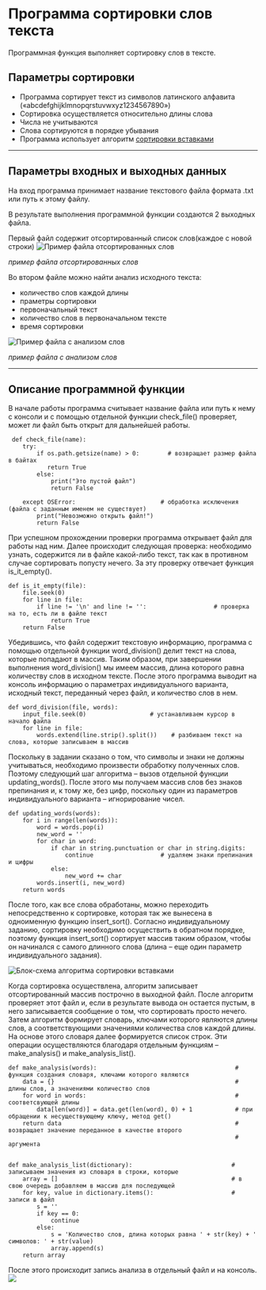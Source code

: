 # Программа сортировки слов текста
Программная функция выполняет сортировку слов в тексте.
## Параметры сортировки
  * Программа сортирует текст из символов латинского алфавита («abcdefghijklmnopqrstuvwxyz1234567890») 
  * Сортировка осуществляется относительно длины слова
  * Числа не учитываются
  * Слова сортируются в порядке убывания 
  * Программа использует алгоритм [сортировки вставками](https://youtu.be/a4IQKxDyR6s)
___
## Параметры входных и выходных данных
На вход программа принимает название текстового файла формата .txt или путь к этому файлу. 

В результате выполнения программной функции создаются 2 выходных файла.

Первый файл содержит отсортированный список слов(каждое с новой строки)
![Пример файла отсортированных слов](https://github.com/pasoffy/practice_suai/blob/main/%D0%A1%D0%BD%D0%B8%D0%BC%D0%BE%D0%BA%20%D1%8D%D0%BA%D1%80%D0%B0%D0%BD%D0%B0%20(320).png)

_пример файла отсортированных слов_

Во втором файле можно найти анализ исходного текста: 
* количество слов каждой длины
* праметры сортировки
* первоначальный текст
* количество слов в первоначальном тексте
* время сортировки

 ![Пример файла с анализом слов](https://github.com/pasoffy/practice_suai/blob/main/%D0%A1%D0%BD%D0%B8%D0%BC%D0%BE%D0%BA%20%D1%8D%D0%BA%D1%80%D0%B0%D0%BD%D0%B0%20(321).png)

_пример файла с анализом слов_
___
## Описание программной функции
В начале работы программа считывает название файла или путь к нему с консоли и с помощью отдельной функции check_file() проверяет, может ли файл быть открыт для дальнейшей работы.
```
 def check_file(name):
    try:
        if os.path.getsize(name) > 0:        # возвращает размер файла в байтах
           return True
        else:
            print("Это пустой файл")
            return False

    except OSError:                        # обработка исключения (файла с заданным именем не существует)
        print("Невозможно открыть файл!")
        return False
```
При успешном прохождении проверки программа открывает файл для работы над ним. Далее происходит следующая проверка: необходимо узнать, содержится ли в файле какой-либо текст, так как в противном случае сортировать попусту нечего. За эту проверку отвечает функция is_it_empty().
```
def is_it_empty(file):
    file.seek(0)
    for line in file:
        if line != '\n' and line != '':                   # проверка на то, есть ли в файле текст
            return True
    return False
```
Убедившись, что файл содержит текстовую информацию, программа с помощью отдельной функции word_division() делит текст на слова, которые попадают в массив. Таким образом, при завершении выполнения word_division() мы имеем массив, длина которого равна количеству слов в исходном тексте. После этого программа выводит на консоль информацию о параметрах индивидуального варианта, исходный текст, переданный через файл, и количество слов в нем. 
```
def word_division(file, words):
    input_file.seek(0)                  # устанавливаем курсор в начало файла
    for line in file:
        words.extend(line.strip().split())    # разбиваем текст на слова, которые записываем в массив
```
Поскольку в задании сказано о том, что символы и знаки не должны учитываться, необходимо произвести обработку полученных слов. Поэтому следующий шаг алгоритма – вызов отдельной функции updating_words(). После этого мы получаем массив слов без знаков препинания и, к тому же, без цифр, поскольку один из параметров индивидуального варианта – игнорирование чисел.
```
def updating_words(words):
    for i in range(len(words)):
        word = words.pop(i)
        new_word = ''
        for char in word:
            if char in string.punctuation or char in string.digits:
                continue                   # удаляем знаки препинания и цифры
            else:
                new_word += char
        words.insert(i, new_word)
    return words
```
После того, как все слова обработаны, можно переходить непосредственно к сортировке, которая так же вынесена в одноименную функцию insert_sort(). Согласно индивидуальному заданию, сортировку необходимо осуществить в обратном порядке, поэтому функция insert_sort() сортирует массив таким образом, чтобы он начинался с самого длинного слова (длина – еще один параметр индивидуального задания).

![Блок-схема алгоритма сортировки вставками](https://github.com/pasoffy/practice_suai/blob/main/diagram%20(24).png)

Когда сортировка осуществлена, алгоритм записывает отсортированный массив построчно в выходной файл. После алгоритм проверяет этот файл и, если в результате вывода он остается пустым, в него записывается сообщение о том, что сортировать просто нечего.
Затем алгоритм формирует словарь, ключами которого являются длины слов, а соответствующими значениями количества слов каждой длины. На основе этого словаря далее формируется список строк. Эти операции осуществляются благодаря отдельным функциям – make_analysis() и make_analysis_list().
```
def make_analysis(words):                                       # функция создания словаря, ключами которого являются
    data = {}                                                   # длины слов, а значениями количество слов
    for word in words:                                          # соответсвующей длины
        data[len(word)] = data.get(len(word), 0) + 1            # при обращении к несуществующему ключу, метод get()
    return data                                                 # возвращает значение переданное в качестве второго
                                                                # аргумента


def make_analysis_list(dictionary):                            # записываем значения из словаря в строки, которые
    array = []                                                 # в свою очередь добавляем в массив для последующей
    for key, value in dictionary.items():                      # записи в файл
        s = ''
        if key == 0:
            continue
        else:
            s = 'Количество слов, длина которых равна ' + str(key) + ' символов: ' + str(value)
            array.append(s)
    return array
```
После этого происходит запись анализа в отдельный файл и на консоль. 
![](https://github.com/pasoffy/practice_suai/blob/main/%D0%A1%D0%BD%D0%B8%D0%BC%D0%BE%D0%BA%20%D1%8D%D0%BA%D1%80%D0%B0%D0%BD%D0%B0%20(314).png)


